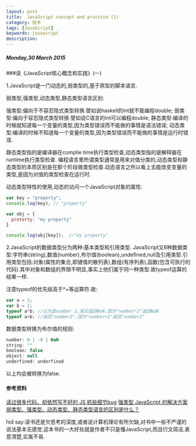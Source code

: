 ```yaml
---
layout: post
title:  JavaScript concept and practice (1)
category: 技术
tags: [JavaScript]
keywords: javascript
description: 
---
```


##### Monday,30 March 2015

###读《JavaScript核心概念和实践》(一)

1.JavaScript是一门动态的,弱类型的,基于原型的脚本语言.

弱类型,强类型,动态类型,静态类型语言区别:

强类型:偏向于不容忍隐式类型转换.譬如说haskell的int就不能编程double;
弱类型:偏向于容忍隐式类型转换.譬如说C语言的int可以编程double;
静态类型:编译的时候就知道每一个变量的类型,因为类型错误而不能做的事情是语法错误;
动态类型:编译的时候不知道每一个变量的类型,因为类型错误而不能做的事情是运行时错误.

静态类型指的是编译器在complie time执行类型检查,动态类型指的是解释器在runtime执行类型检查.
编程语言里所谓类型通常是用来对值分类的,动态类型和静态类型的本质区别是在那个阶段做类型检查.动态语言之所以看上去能改变变量的类型,是因为对值的类型检查在运行时.

动态类型特性的使用,动态的访问一个JavaScript对象的属性:

````javascript
var key = "property";
console.log(key); // "property"

var obj = {
  proterty: "my property"
}

console.log(obj[key]);  //"my property"
````

2.JavaScript的数据类型分为两种:基本类型和引用类型.
JavaScript又6种数据类型:字符串(string),数值(number),布尔值(boolean),undefined,null及引用类型.引用类型包括:对象(属性的集合,即键值的散列表),数组(有序列表),函数(包含可执行的代码).其中对象和数组的界限不明显,事实上他们属于同一种类型.故typeof运算的结果一样.

注意typeof的优先级高于*+等运算符.故:

````javascript
var a = 1;
var b = 2;
typeof a*b; //以为是number 2,其实返回NaN.因为"number*2"返回NaN
typeof a+b; //返回"number2".因为"number+2"返回"number2"
````

数据类型转换为布尔值的规则:

````javascript
number: 0 | -0 | NaN
string: ""
boolean: false
object: null
underfined: underfined
````

以上均会被转换为false.

#### 参考资料
[ 读过很多代码，却依然写不好的 JS ](https://cnodejs.org/topic/54d06d46ef1b48510c27e25e)
[抓些细节bug](http://book.douban.com/review/5960403/)
[强类型 JavaScript 的解决方案](http://www.ruanyifeng.com/blog/2015/02/strong-typing-javascript.html)
[弱类型、强类型、动态类型、静态类型语言的区别是什么？](http://www.zhihu.com/question/19918532)

hid say:读书还是欠思考的深度,或者说计算机理论有所欠缺,对书中一些不严谨的说法基本无感觉.这本书的一大好处就是作者不只是懂JavaScript,而且行文简洁,表意清楚,实属不易.


